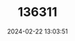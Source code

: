---
title: "136311"
category: "Lepilemur wrightae"
draft: false
date: 2024-02-22 13:03:51
languages:
  English: ["Wright's Sportive Lemur"]
---